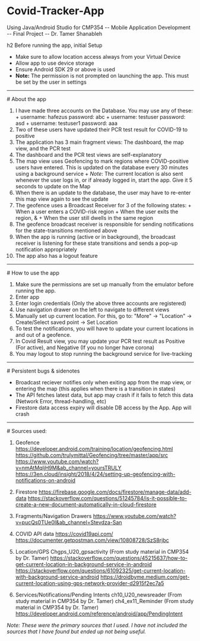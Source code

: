 # Covid-Tracker-App
Using Java/Android Studio for CMP354 -- Mobile Application Development -- Final Project -- Dr. Tamer Shanableh 

h2 Before running the app, initial Setup

* Make sure to allow location access always from your Virtual Device
* Allow app to use device storage
* Ensure Android SDK 29 or above is used
* **Note:** The permission is not prompted on launching the app. This must be set by the user in settings
<hr>
# About the app

1. I have made three accounts on the Database. You may use any of these:
        + username: hafezus password: abc
        + username: testuser password: asd
        + username: testuser1 password: aaa
2. Two of these users have updated their PCR test result for COVID-19 to positive
3. The application has 3 main fragment views: The dashboard, the map view, and the PCR test
4. The dashboard and the PCR test views are self-explanatory
5. The map view uses Geofencing to mark regions where COVID-positive users have entered. This is updated on the database every 30 minutes using a background service
        + *Note*: The current location is also sent whenever the user logs in, or if already logged in, start the app. Give it 5 seconds to update on the Map
6. When there is an update to the database, the user may have to re-enter this map view again to see the update
7. The geofence uses a Broadcast Receiver for 3 of the following states: 
            + When a user enters a COVID-risk region
            + When the user exits the region, & 
            + When the user still dwells in the same region
8. The geofence broadcast receiver is responsible for sending notifications for the state-transitions mentioned above
9. When the app is running (active or in background), the broadcast receiver is listening for these state transitions and sends a pop-up notification appropriately
10. The app also has a logout feature

<hr>
# How to use the app

1. Make sure the permissions are set up manually from the emulator before running the app.
2. Enter app
3. Enter login credentials (Only the above three accounts are registered)
4. Use navigation drawer on the left to navigate to different views
5. Manually set up current location. For this, go to: "More" -> "Location" -> Create/Select saved point -> Set Location
6. To test the notifications, you will have to update your current locations in and out of a geofence.
7. In Covid Result view, you may update your PCR test result as Positive (For active), and Negative (If you no longer have corona)
8. You may logout to stop running the background service for live-tracking

<hr>
# Persistent bugs & sidenotes

+ Broadcast reciever notifies only when exiting app from the map view, or entering the map (this applies when there is a transition in states)
+ The API fetches latest data, but app may crash if it fails to fetch this data (Network Error, thread-handling, etc)
+ Firestore data access expiry will disable DB access by the App. App will crash

<hr>
# Sources used:

1. Geofence
https://developer.android.com/training/location/geofencing.html
https://github.com/trulymittal/Geofencing/tree/master/app/src
https://www.youtube.com/watch?v=nmAtMqljH9M&ab_channel=yoursTRULY
https://3en.cloud/insight/2018/4/24/setting-up-geofencing-with-notifications-on-android

2. Firestore
https://firebase.google.com/docs/firestore/manage-data/add-data
https://stackoverflow.com/questions/51245784/is-it-possible-to-create-a-new-document-automatically-in-cloud-firestore

3. Fragments/Navigation Drawers
https://www.youtube.com/watch?v=pucQs0TUe0I&ab_channel=Stevdza-San

4. COVID API data
https://covid19api.com/
https://documenter.getpostman.com/view/10808728/SzS8rjbc

5. Location/GPS
Chgps_U20_gpsactivity (From study material in CMP354 by Dr. Tamer)
https://stackoverflow.com/questions/45215637/how-to-get-current-location-in-background-service-in-android
https://stackoverflow.com/questions/61092325/get-current-location-with-background-service-android
https://droidbyme.medium.com/get-current-location-using-gps-network-provider-d2915f2ec7a5

6. Services/Notifications/Pending Intents
ch10_U20_newsreader (From study material in CMP354 by Dr. Tamer)
ch4_ex11_Reminder (From study material in CMP354 by Dr. Tamer)
https://developer.android.com/reference/android/app/PendingIntent

*Note: These were the primary sources that I used. I have not included the sources that I have found but ended up not being useful.*
